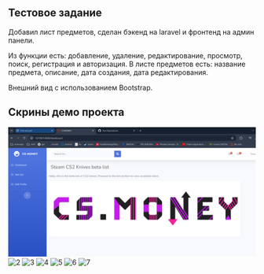 

## Тестовое задание

Добавил лист предметов, сделан бэкенд на laravel и фронтенд на админ панели.

Из функции есть: добавление, удаление, редактирование, просмотр, поиск, регистрация и авторизация.
В листе предметов есть: название предмета, описание, дата создания, дата редактирования.

Внешний вид с использованием Bootstrap.


## Скрины демо проекта
![1](img/1.png)
![2](img/2.png)
![3](img/3.png)
![4](img/4.png)
![5](img/5.png)
![6](img/6.png)
![7](img/7.png)

